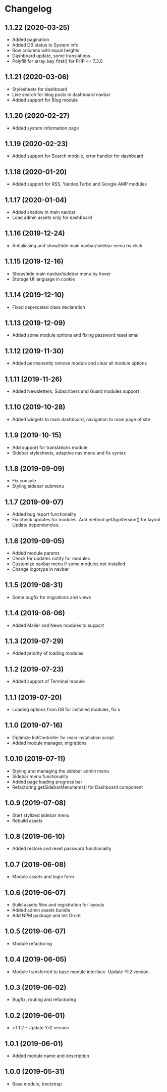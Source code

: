 Changelog
=========

## 1.1.22 (2020-03-25)
 * Added pagination
 * Added DB status to System info
 * Row columns with equal heights
 * Dashboard update, some translations
 * Polyfill for array_key_first() for PHP <= 7.3.0
 
## 1.1.21 (2020-03-06)
 * Stylesheets for dashboard
 * Live search for blog posts in dashboard navbar
 * Added support for Blog module
 
## 1.1.20 (2020-02-27)
 * Added system information page

## 1.1.19 (2020-02-23)
 * Added support for Search module, error handler for dashboard
 
## 1.1.18 (2020-01-20)
 * Added support for RSS, Yandex.Turbo and Google AMP modules
 
## 1.1.17 (2020-01-04)
 * Added shadow in main navbar
 * Load admin assets only for dashboard
 
## 1.1.16 (2019-12-24)
 * Antialiasing and show/hide main navbar/sidebar menu by click
 
## 1.1.15 (2019-12-16)
 * Show/hide main navbar/sidebar menu by hover
 * Storage UI language in cookie
 
## 1.1.14 (2019-12-10)
 * Fixed deprecated class declaration

## 1.1.13 (2019-12-09)
 * Added some module options and fixing password reset email
 
## 1.1.12 (2019-11-30)
 * Added permanently remove module and clear all module options
 
## 1.1.11 (2019-11-26)
 * Added Newsletters, Subscribers and Guard modules support
 
## 1.1.10 (2019-10-28)
 * Added widgets to main dashboard, navigation to main page of site
 
## 1.1.9 (2019-10-15)
 * Add support for translations module
 * Sidebar stylesheets, adaptive nav menu and fix syntax
 
## 1.1.8 (2019-09-09)
 * Fix console
 * Styling sidebar submenu

## 1.1.7 (2019-09-07)
 * Added bug report functionality
 * Fix check updates for modules. Add method getAppVersion() for layout. Update dependencies.
 
## 1.1.6 (2019-09-05)
 * Added module params
 * Check for updates notify for modules
 * Customize navbar menu if some modules not installed
 * Change logotype in navbar

## 1.1.5 (2019-08-31)
 * Some bugfix for migrations and views
 
## 1.1.4 (2019-08-06)
 * Added Mailer and News modules to support

## 1.1.3 (2019-07-29)
 * Added priority of loading modules
 
## 1.1.2 (2019-07-23)
 * Added support of Terminal module 
 
## 1.1.1 (2019-07-20)
 * Loading options from DB for installed modules, fix`s

## 1.1.0 (2019-07-16)
 * Optimize InitController for main installation script
 * Added module manager, migrations

## 1.0.10 (2019-07-11)
 * Styling and managing the sidebar admin menu
 * Sidebar menu functionality
 * Added page loading progress bar
 * Refactoring getSidebarMenuItems() for Dashboard component

## 1.0.9 (2019-07-08)
 * Start stylized sidebar menu
 * Rebuild assets
 
## 1.0.8 (2019-06-10)
 * Added restore and reset password functionality
 
## 1.0.7 (2019-06-08)
 * Module assets and login form
 
## 1.0.6 (2019-06-07)
 * Build assets files and registration for layouts
 * Added admin assets bundle
 * Add NPM package and init Grunt
 
## 1.0.5 (2019-06-07)
 * Module refactoring

## 1.0.4 (2019-06-05)
 * Module transferred to base module interface. Update Yii2 version.

## 1.0.3 (2019-06-02)
 * Bugfix, routing and refactoring

## 1.0.2 (2019-06-01)
 * v.1.1.2 - Update Yii2 version
 
## 1.0.1 (2019-06-01)
 * Added module name and description
 
## 1.0.0 (2019-05-31)
 * Base module, bootstrap